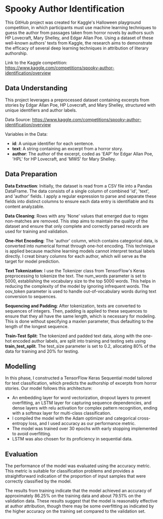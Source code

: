 
# Spooky Author Identification

This GitHub project was created for Kaggle's Halloween playground competition, in which participants must use machine learning techniques to guess the author from passages taken from horror novels by authors such HP Lovecraft, Mary Shelley, and Edgar Allan Poe. Using a dataset of these well-known authors' texts from Kaggle, the research aims to demonstrate the efficacy of several deep learning techniques in attribution of literary authorship.

Link to the Kaggle competition: https://www.kaggle.com/competitions/spooky-author-identification/overview




## Data Understanding


This project leverages a preprocessed dataset containing excerpts from stories by Edgar Allan Poe, HP Lovecraft, and Mary Shelley, structured with unique identifiers and author labels.

Data Source: https://www.kaggle.com/competitions/spooky-author-identification/overview

Variables in the Data:

- **id**: A unique identifier for each sentence.
- **text**: A string containing an excerpt from a horror story.
- **author**: The author of the excerpt, coded as 'EAP' for Edgar Allan Poe, 'HPL' for HP Lovecraft, and 'MWS' for Mary Shelley.

## Data Preparation

**Data Extraction**: Initially, the dataset is read from a CSV file into a Pandas DataFrame. The data consists of a single column of combined 'id', 'text', and 'author' fields. I apply a regular expression to parse and separate these fields into distinct columns to ensure each data entry is identifiable and its content analyzable.

**Data Cleaning**: Rows with any 'None' values that emerged due to regex non-matches are removed. This step aims to maintain the quality of the dataset and ensure that only complete and correctly parsed records are used for training and validation.

**One-Hot Encoding**: The 'author' column, which contains categorical data, is converted into numerical format through one-hot encoding. This technique is applied because machine learning models cannot interpret textual labels directly. I creat binary columns for each author, which will serve as the target for model prediction.

**Text Tokenization**: I use the Tokenizer class from TensorFlow's Keras preprocessing to tokenize the text. The num_words parameter is set to 5000, establishing the vocabulary size to the top 5000 words. This helps in reducing the complexity of the model by ignoring infrequent words. The oov_token parameter is used to handle out-of-vocabulary words during text conversion to sequences.

**Sequencing and Padding**: After tokenization, texts are converted to sequences of integers. Then, padding is applied to these sequences to ensure that they all have the same length, which is necessary for modeling. This is done without specifying a maxlen parameter, thus defaulting to the length of the longest sequence.

**Train-Test Split**: The tokenized and padded text data, along with the one-hot encoded author labels, are split into training and testing sets using **train_test_split**. The test_size parameter is set to 0.2, allocating 80% of the data for training and 20% for testing. 


## Modelling

In this phase, I constructed a TensorFlow Keras Sequential model tailored for text classification, which predicts the authorship of excerpts from horror stories. Our model follows this architecture:

- An embedding layer for word vectorization, dropout layers to prevent overfitting, an LSTM layer for capturing sequence dependencies, and dense layers with relu activation for complex pattern recognition, ending with a softmax layer for multi-class classification.
- I compiled the model with the Adam optimizer and categorical cross-entropy loss, and I used accuracy as our performance metric.
- The model was trained over 30 epochs with early stopping implemented to avoid overfitting.
- LSTM was also chosen for its proficiency in sequential data.

## Evaluation

The performance of the model was evaluated using the accuracy metric. This metric is suitable for classification problems and provides a straightforward indication of the proportion of input samples that were correctly classified by the model.

The results from training indicate that the model achieved an accuracy of approximately 86.25% on the training data and about 79.51% on the validation data. These results suggest that the model is reasonably effective at author attribution, though there may be some overfitting as indicated by the higher accuracy on the training set compared to the validation set.
